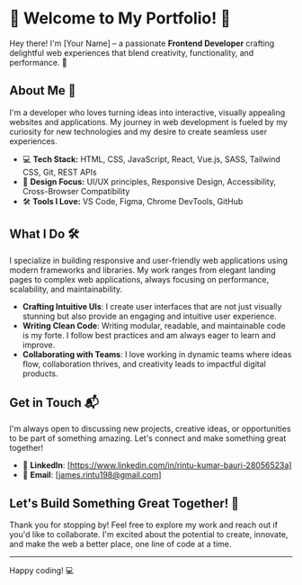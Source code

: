 # 🌟 Welcome to My Portfolio! 🌟

Hey there! I'm [Your Name] – a passionate **Frontend Developer** crafting delightful web experiences that blend creativity, functionality, and performance. 🚀

## About Me 👋

I'm a developer who loves turning ideas into interactive, visually appealing websites and applications. My journey in web development is fueled by my curiosity for new technologies and my desire to create seamless user experiences.

- 💻 **Tech Stack:** HTML, CSS, JavaScript, React, Vue.js, SASS, Tailwind CSS, Git, REST APIs
- 🎨 **Design Focus:** UI/UX principles, Responsive Design, Accessibility, Cross-Browser Compatibility
- 🛠️ **Tools I Love:** VS Code, Figma, Chrome DevTools, GitHub

## What I Do 🛠️

I specialize in building responsive and user-friendly web applications using modern frameworks and libraries. My work ranges from elegant landing pages to complex web applications, always focusing on performance, scalability, and maintainability.

- **Crafting Intuitive UIs**: I create user interfaces that are not just visually stunning but also provide an engaging and intuitive user experience.
- **Writing Clean Code**: Writing modular, readable, and maintainable code is my forte. I follow best practices and am always eager to learn and improve.
- **Collaborating with Teams**: I love working in dynamic teams where ideas flow, collaboration thrives, and creativity leads to impactful digital products.



## Get in Touch 📬

I'm always open to discussing new projects, creative ideas, or opportunities to be part of something amazing. Let's connect and make something great together!

- 💼 **LinkedIn**: [https://www.linkedin.com/in/rintu-kumar-bauri-28056523a]
- 📧 **Email**: [james.rintu198@gmail.com]

## Let's Build Something Great Together! 🚀

Thank you for stopping by! Feel free to explore my work and reach out if you'd like to collaborate. I'm excited about the potential to create, innovate, and make the web a better place, one line of code at a time.

---

Happy coding! 💻
